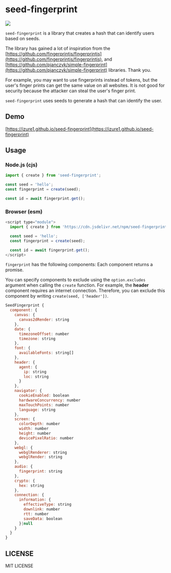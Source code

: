 # seed-fingerprint

[![](https://data.jsdelivr.com/v1/package/npm/seed-fingerprint/badge)](https://www.jsdelivr.com/package/npm/seed-fingerprint)

`seed-fingerprint` is a library that creates a hash that can identify users based on seeds.

The library has gained a lot of inspiration from the [https://github.com/fingerprintjs/fingerprintjs](https://github.com/fingerprintjs/fingerprintjs), and [https://github.com/pjanczyk/simple-fingerprint](https://github.com/pjanczyk/simple-fingerprint) libraries. Thank you.

For example, you may want to use fingerprints instead of tokens, but the user's finger prints can get the same value on all websites. It is not good for security because the attacker can steal the user's finger print.

`seed-fingerprint` uses seeds to generate a hash that can identify the user.

## Demo

[https://izure1.github.io/seed-fingerprint](https://izure1.github.io/seed-fingerprint)

## Usage

### Node.js (cjs)

```javascript
import { create } from 'seed-fingerprint';

const seed = 'hello';
const fingerprint = create(seed);

const id = await fingerprint.get();
```

### Browser (esm)

```javascript
<script type="module">
  import { create } from 'https://cdn.jsdelivr.net/npm/seed-fingerprint@2/+esm'

  const seed = 'hello';
  const fingerprint = create(seed);

  const id = await fingerprint.get();
</script>
```

`fingerprint` has the following components: Each component returns a promise.

You can specify components to exclude using the `option.excludes` argument when calling the `create` function. For example, the **header** component requires an internet connection. Therefore, you can exclude this component by writing `create(seed, ['header'])`.

```javascript
SeedFingerprint {
  component: {
    canvas: {
      canvas2dRender: string
    },
    date: {
      timezoneOffset: number
      timezone: string
    },
    font: {
      availableFonts: string[]
    },
    header: {
      agent: {
        ip: string
        loc: string
      }
    },
    navigator: {
      cookieEnabled: boolean
      hardwareConcurrency: number
      maxTouchPoints: number
      language: string
    },
    screen: {
      colorDepth: number
      width: number
      height: number
      devicePixelRatio: number
    },
    webgl: {
      webglRenderer: string
      webglRender: string
    },
    audio: {
      fingerprint: string
    },
    crypto: {
      hex: string
    },
    connection: {
      information: {
        effectiveType: string
        downlink: number
        rtt: number
        saveData: boolean
      }|null
    }
  }
}
```

## LICENSE

MIT LICENSE
